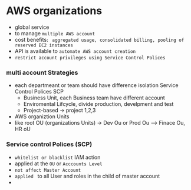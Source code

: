 # AWS organizations
 - global service
 - to manage `multiple AWS account`
 - cost benefits: ` aggregated usage, consolidated billing, pooling of reserved EC2 instances`
 - API is available to `automate AWS account creation`
 - `restrict account privileges using Service Control Polices`
### multi account Strategies
 - each departmeant or team should have difference isolation Service Control Polices SCP
     - Business Unit, each Business team have different account
     - Enviromental Lifcycle, divide production, develpment and test
     - Project-based -> project 1,2,3
 - AWS organiztion Units
 - like root OU  (organizations Units) -> Dev Ou or Prod Ou --> Finace Ou, HR oU 
### Service control Polices (SCP)
 - `whitelist or blacklist` IAM action
 - applied at the `OU` or `Acccounts Level`
 - `not affect Master Account`
 - `applied ` to all User and roles in the child of master account
 - 
